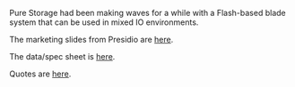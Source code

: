 Pure Storage had been making waves for a while with a Flash-based blade system that can be used in mixed IO environments. $$$$$$$$

The marketing slides from Presidio are [here](https://pomona.box.com/s/3iubf3iuq7ephv1cdy00a3wknwgvm9vm).

The data/spec sheet is [here](https://github.com/Pomona-ITS/hpc/blob/master/design/vendors/Pure%20Storage/ps_ds8p_data-platform_01.pdf).

Quotes are [here](https://github.com/Pomona-ITS/hpc/tree/master/design/vendors/Presidio/quotes).
